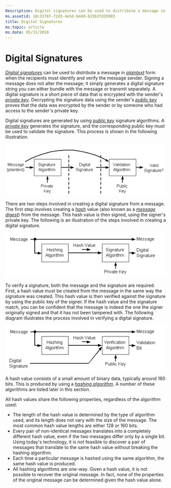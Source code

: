 ```yaml
---
Description: Digital signatures can be used to distribute a message in plaintext form when the recipients must identify and verify the message sender.
ms.assetid: 10c33787-72d3-4e5d-b4dd-633b3fd29903
title: Digital Signatures
ms.topic: article
ms.date: 05/31/2018
---
```


# Digital Signatures

[*Digital signatures*](https://msdn.microsoft.com/library/ms721573(v=VS.85).aspx) can be used to distribute a message in [*plaintext*](https://msdn.microsoft.com/library/ms721603(v=VS.85).aspx) form when the recipients must identify and verify the message sender. Signing a message does not alter the message; it simply generates a digital signature string you can either bundle with the message or transmit separately. A digital signature is a short piece of data that is encrypted with the sender's [*private key*](https://msdn.microsoft.com/library/ms721603(v=VS.85).aspx). Decrypting the signature data using the sender's [*public key*](https://msdn.microsoft.com/library/ms721603(v=VS.85).aspx) proves that the data was encrypted by the sender or by someone who had access to the sender's private key.

Digital signatures are generated by using [*public key*](https://msdn.microsoft.com/library/ms721603(v=VS.85).aspx) signature algorithms. A [*private key*](https://msdn.microsoft.com/library/ms721603(v=VS.85).aspx) generates the signature, and the corresponding public key must be used to validate the signature. This process is shown in the following illustration.

![generating a digital signature](images/capi02.png)

There are two steps involved in creating a digital signature from a message. The first step involves creating a [*hash*](https://msdn.microsoft.com/library/ms721586(v=VS.85).aspx) value (also known as a [*message digest*](https://msdn.microsoft.com/library/ms721594(v=VS.85).aspx)) from the message. This hash value is then signed, using the signer's private key. The following is an illustration of the steps involved in creating a digital signature.

![creating a digital signature from a message](images/capi06.png)

To verify a signature, both the message and the signature are required. First, a hash value must be created from the message in the same way the signature was created. This hash value is then verified against the signature by using the public key of the signer. If the hash value and the signature match, you can be confident that the message is indeed the one the signer originally signed and that it has not been tampered with. The following diagram illustrates the process involved in verifying a digital signature.

![verifying a digital signature](images/capi07.png)

A hash value consists of a small amount of binary data, typically around 160 bits. This is produced by using a [*hashing algorithm*](https://msdn.microsoft.com/library/ms721586(v=VS.85).aspx). A number of these algorithms are listed later in this section.

All hash values share the following properties, regardless of the algorithm used:

-   The length of the hash value is determined by the type of algorithm used, and its length does not vary with the size of the message. The most common hash value lengths are either 128 or 160 bits.
-   Every pair of non-identical messages translates into a completely different hash value, even if the two messages differ only by a single bit. Using today's technology, it is not feasible to discover a pair of messages that translate to the same hash value without breaking the hashing algorithm.
-   Each time a particular message is hashed using the same algorithm, the same hash value is produced.
-   All hashing algorithms are one-way. Given a hash value, it is not possible to recover the original message. In fact, none of the properties of the original message can be determined given the hash value alone.

 

 



